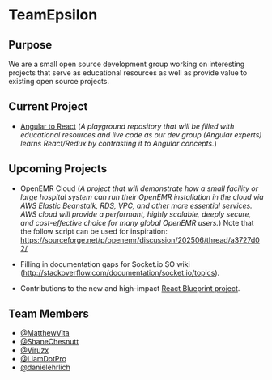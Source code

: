 # TeamEpsilon

## Purpose

We are a small open source development group working on interesting projects that serve as educational resources as well as provide value to existing open source projects.

## Current Project

- [Angular to React](https://github.com/GoTeamEpsilon/angular-to-react) (_A playground repository that will be filled with educational resources and live code as our dev group (Angular experts) learns React/Redux by contrasting it to Angular concepts._)

## Upcoming Projects

- OpenEMR Cloud (_A project that will demonstrate how a small facility or large hospital system can run their OpenEMR installation in the cloud via AWS Elastic Beanstalk, RDS, VPC, and other more essential services. AWS cloud will provide a performant, highly scalable, deeply secure, and cost-effective choice for many global OpenEMR users._) Note that the follow script can be used for inspiration: https://sourceforge.net/p/openemr/discussion/202506/thread/a3727d02/

- Filling in documentation gaps for Socket.io SO wiki (http://stackoverflow.com/documentation/socket.io/topics).

- Contributions to the new and high-impact [React Blueprint project](https://github.com/GoTeamEpsilon/blueprint).

## Team Members
- [@MatthewVita](https://github.com/matthewvita)
- [@ShaneChesnutt](https://github.com/shanechesnutt)
- [@Viruzx](https://github.com/viruzx)
- [@LiamDotPro](https://github.com/LiamDotPro)
- [@danielehrlich](https://github.com/danielehrlich)
